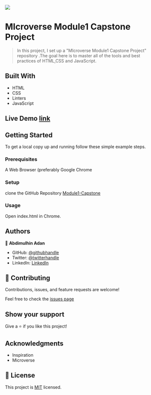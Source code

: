![](https://img.shields.io/badge/Microverse-blueviolet)

# MIcroverse Module1 Capstone Project

> In this project, I set up a "MIcroverse Module1 Capstone Project" repository .The goal here is to master all of the tools and best practices of HTML,CSS and JavaScript.


## Built With

- HTML
- CSS
- Linters
- JavaScript

##  Live Demo [link](https://abdimulhinyussuf3675.github.io/Module1-Capstone/)


## Getting Started

To get a local copy up and running follow these simple example steps.

### Prerequisites
A Web Browser (preferably Google Chrome

### Setup
clone the GitHub Repository [Module1-Capstone](https://github.com/AbdimulhinYussuf3675/Module1-Capstone)

### Usage
  Open index.html in Chrome.


## Authors

👤 **Abdimulhin Adan**

- GitHub: [@githubhandle](https://github.com/AbdimulhinYussuf3675)
- Twitter: [@twitterhandle](https://twitter.com/abdimulhin)
- LinkedIn: [LinkedIn](https://www.linkedin.com/in/abdimulhin-yussuf-7b110720b) 


## 🤝 Contributing

Contributions, issues, and feature requests are welcome!

Feel free to check the [issues page](https://github.com/AbdimulhinYussuf3675/Module1-Capstone/issues/)

## Show your support

Give a ⭐️ if you like this project!

## Acknowledgments

- Inspiration
- Microverse

## 📝 License

This project is [MIT](./LICENCE) licensed.
